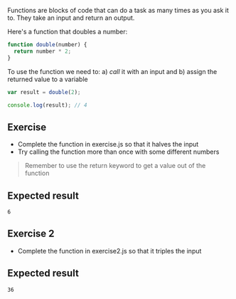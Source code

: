 Functions are blocks of code that can do a task as many times as you ask it to. They take an input and return an output.

Here's a function that doubles a number:

```js
function double(number) {
  return number * 2;
}
```

To use the function we need to:
a) _call_ it with an input and
b) assign the returned value to a variable

```js
var result = double(2);

console.log(result); // 4
```

## Exercise

- Complete the function in exercise.js so that it halves the input
- Try calling the function more than once with some different numbers

> Remember to use the return keyword to get a value out of the function

## Expected result

```
6
```

## Exercise 2

- Complete the function in exercise2.js so that it triples the input

## Expected result

```
36
```
